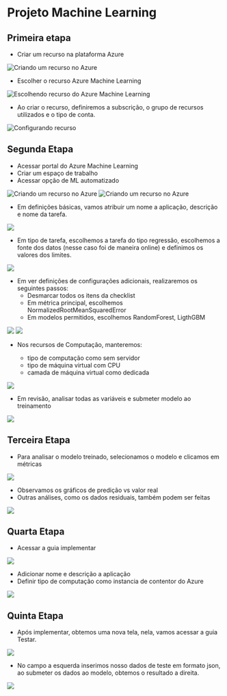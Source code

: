 # Projeto Machine Learning

## Primeira etapa

- Criar um recurso na plataforma Azure

![Criando um recurso no Azure](https://github.com/Victor-Ribeiro-Acosta/Bootcamp-Azure-AI-Fundamentals-Projeto-Machine-Learning/blob/main/Passos/1.png)

- Escolher o recurso Azure Machine Learning

![Escolhendo recurso do Azure Machine Learning](https://github.com/Victor-Ribeiro-Acosta/Bootcamp-Azure-AI-Fundamentals-Projeto-Machine-Learning/blob/main/Passos/2.png)

- Ao criar o recurso, definiremos a subscrição, o grupo de recursos utilizados e o tipo de conta.

![Configurando recurso](https://github.com/Victor-Ribeiro-Acosta/Bootcamp-Azure-AI-Fundamentals-Projeto-Machine-Learning/blob/main/Passos/3.png)

## Segunda Etapa

- Acessar portal do Azure Machine Learning
- Criar um espaço de trabalho
- Acessar opção de ML automatizado

![Criando um recurso no Azure](https://github.com/Victor-Ribeiro-Acosta/Bootcamp-Azure-AI-Fundamentals-Projeto-Machine-Learning/blob/main/Passos/4.png)
![Criando um recurso no Azure](https://github.com/Victor-Ribeiro-Acosta/Bootcamp-Azure-AI-Fundamentals-Projeto-Machine-Learning/blob/main/Passos/5.png)

- Em definições básicas, vamos atribuir um nome a aplicação, descrição e nome da tarefa.

![](https://github.com/Victor-Ribeiro-Acosta/Bootcamp-Azure-AI-Fundamentals-Projeto-Machine-Learning/blob/main/Passos/6.png)

- Em tipo de tarefa, escolhemos a tarefa do tipo regressão, escolhemos a fonte dos datos (nesse caso foi de maneira online) e definimos os valores dos limites.

![](https://github.com/Victor-Ribeiro-Acosta/Bootcamp-Azure-AI-Fundamentals-Projeto-Machine-Learning/blob/main/Passos/7.png)

- Em ver definições de configurações adicionais, realizaremos os seguintes passos:
    - Desmarcar todos os itens da checklist
    - Em métrica principal, escolhemos NormalizedRootMeanSquaredError
    - Em modelos permitidos, escolhemos RandomForest, LigthGBM
  
![](https://github.com/Victor-Ribeiro-Acosta/Bootcamp-Azure-AI-Fundamentals-Projeto-Machine-Learning/blob/main/Passos/8.png)
![](https://github.com/Victor-Ribeiro-Acosta/Bootcamp-Azure-AI-Fundamentals-Projeto-Machine-Learning/blob/main/Passos/9.png)

- Nos recursos de Computação, manteremos:

    - tipo de computação como sem servidor
    - tipo de máquina virtual com CPU
    - camada de máquina virtual como dedicada

![](https://github.com/Victor-Ribeiro-Acosta/Bootcamp-Azure-AI-Fundamentals-Projeto-Machine-Learning/blob/main/Passos/10.png)

- Em revisão, analisar todas as variáveis e submeter modelo ao treinamento

![](https://github.com/Victor-Ribeiro-Acosta/Bootcamp-Azure-AI-Fundamentals-Projeto-Machine-Learning/blob/main/Passos/11.png)

## Terceira Etapa

- Para analisar o modelo treinado, selecionamos o modelo e clicamos em métricas

![](https://github.com/Victor-Ribeiro-Acosta/Bootcamp-Azure-AI-Fundamentals-Projeto-Machine-Learning/blob/main/Passos/12.png)

- Observamos os gráficos de predição vs valor real
- Outras análises, como os dados residuais, também podem ser feitas

![](https://github.com/Victor-Ribeiro-Acosta/Bootcamp-Azure-AI-Fundamentals-Projeto-Machine-Learning/blob/main/Passos/13.png)

## Quarta Etapa

- Acessar a guia implementar

![](https://github.com/Victor-Ribeiro-Acosta/Bootcamp-Azure-AI-Fundamentals-Projeto-Machine-Learning/blob/main/Passos/14.png)

- Adicionar nome e descrição a aplicação
- Definir tipo de computação como instancia de contentor do Azure

![](https://github.com/Victor-Ribeiro-Acosta/Bootcamp-Azure-AI-Fundamentals-Projeto-Machine-Learning/blob/main/Passos/15.png)

## Quinta Etapa

- Após implementar, obtemos uma nova tela, nela, vamos acessar a guia Testar.

![](https://github.com/Victor-Ribeiro-Acosta/Bootcamp-Azure-AI-Fundamentals-Projeto-Machine-Learning/blob/main/Passos/16.png)

- No campo a esquerda inserimos nosso dados de teste em formato json, ao submeter os dados ao modelo, obtemos o resultado a direita.

![](https://github.com/Victor-Ribeiro-Acosta/Bootcamp-Azure-AI-Fundamentals-Projeto-Machine-Learning/blob/main/Passos/17.png)

